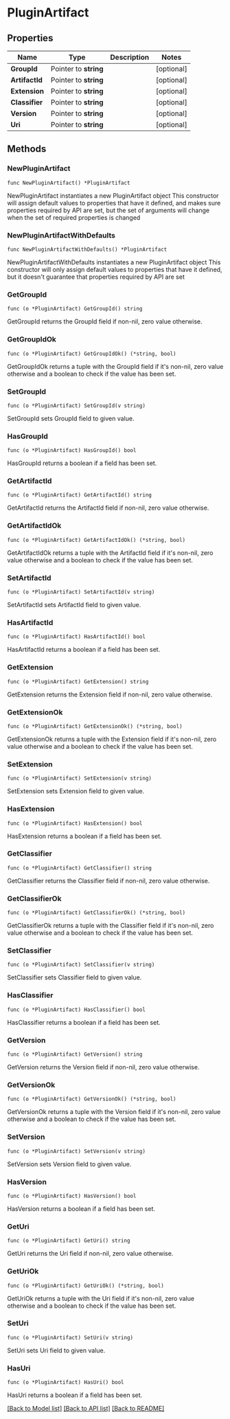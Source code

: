 # PluginArtifact

## Properties

Name | Type | Description | Notes
------------ | ------------- | ------------- | -------------
**GroupId** | Pointer to **string** |  | [optional] 
**ArtifactId** | Pointer to **string** |  | [optional] 
**Extension** | Pointer to **string** |  | [optional] 
**Classifier** | Pointer to **string** |  | [optional] 
**Version** | Pointer to **string** |  | [optional] 
**Uri** | Pointer to **string** |  | [optional] 

## Methods

### NewPluginArtifact

`func NewPluginArtifact() *PluginArtifact`

NewPluginArtifact instantiates a new PluginArtifact object
This constructor will assign default values to properties that have it defined,
and makes sure properties required by API are set, but the set of arguments
will change when the set of required properties is changed

### NewPluginArtifactWithDefaults

`func NewPluginArtifactWithDefaults() *PluginArtifact`

NewPluginArtifactWithDefaults instantiates a new PluginArtifact object
This constructor will only assign default values to properties that have it defined,
but it doesn't guarantee that properties required by API are set

### GetGroupId

`func (o *PluginArtifact) GetGroupId() string`

GetGroupId returns the GroupId field if non-nil, zero value otherwise.

### GetGroupIdOk

`func (o *PluginArtifact) GetGroupIdOk() (*string, bool)`

GetGroupIdOk returns a tuple with the GroupId field if it's non-nil, zero value otherwise
and a boolean to check if the value has been set.

### SetGroupId

`func (o *PluginArtifact) SetGroupId(v string)`

SetGroupId sets GroupId field to given value.

### HasGroupId

`func (o *PluginArtifact) HasGroupId() bool`

HasGroupId returns a boolean if a field has been set.

### GetArtifactId

`func (o *PluginArtifact) GetArtifactId() string`

GetArtifactId returns the ArtifactId field if non-nil, zero value otherwise.

### GetArtifactIdOk

`func (o *PluginArtifact) GetArtifactIdOk() (*string, bool)`

GetArtifactIdOk returns a tuple with the ArtifactId field if it's non-nil, zero value otherwise
and a boolean to check if the value has been set.

### SetArtifactId

`func (o *PluginArtifact) SetArtifactId(v string)`

SetArtifactId sets ArtifactId field to given value.

### HasArtifactId

`func (o *PluginArtifact) HasArtifactId() bool`

HasArtifactId returns a boolean if a field has been set.

### GetExtension

`func (o *PluginArtifact) GetExtension() string`

GetExtension returns the Extension field if non-nil, zero value otherwise.

### GetExtensionOk

`func (o *PluginArtifact) GetExtensionOk() (*string, bool)`

GetExtensionOk returns a tuple with the Extension field if it's non-nil, zero value otherwise
and a boolean to check if the value has been set.

### SetExtension

`func (o *PluginArtifact) SetExtension(v string)`

SetExtension sets Extension field to given value.

### HasExtension

`func (o *PluginArtifact) HasExtension() bool`

HasExtension returns a boolean if a field has been set.

### GetClassifier

`func (o *PluginArtifact) GetClassifier() string`

GetClassifier returns the Classifier field if non-nil, zero value otherwise.

### GetClassifierOk

`func (o *PluginArtifact) GetClassifierOk() (*string, bool)`

GetClassifierOk returns a tuple with the Classifier field if it's non-nil, zero value otherwise
and a boolean to check if the value has been set.

### SetClassifier

`func (o *PluginArtifact) SetClassifier(v string)`

SetClassifier sets Classifier field to given value.

### HasClassifier

`func (o *PluginArtifact) HasClassifier() bool`

HasClassifier returns a boolean if a field has been set.

### GetVersion

`func (o *PluginArtifact) GetVersion() string`

GetVersion returns the Version field if non-nil, zero value otherwise.

### GetVersionOk

`func (o *PluginArtifact) GetVersionOk() (*string, bool)`

GetVersionOk returns a tuple with the Version field if it's non-nil, zero value otherwise
and a boolean to check if the value has been set.

### SetVersion

`func (o *PluginArtifact) SetVersion(v string)`

SetVersion sets Version field to given value.

### HasVersion

`func (o *PluginArtifact) HasVersion() bool`

HasVersion returns a boolean if a field has been set.

### GetUri

`func (o *PluginArtifact) GetUri() string`

GetUri returns the Uri field if non-nil, zero value otherwise.

### GetUriOk

`func (o *PluginArtifact) GetUriOk() (*string, bool)`

GetUriOk returns a tuple with the Uri field if it's non-nil, zero value otherwise
and a boolean to check if the value has been set.

### SetUri

`func (o *PluginArtifact) SetUri(v string)`

SetUri sets Uri field to given value.

### HasUri

`func (o *PluginArtifact) HasUri() bool`

HasUri returns a boolean if a field has been set.


[[Back to Model list]](../README.md#documentation-for-models) [[Back to API list]](../README.md#documentation-for-api-endpoints) [[Back to README]](../README.md)


